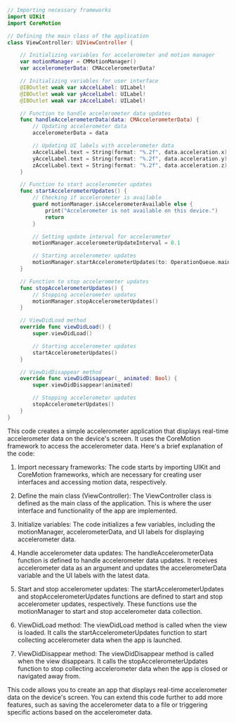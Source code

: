 ```swift
// Importing necessary frameworks
import UIKit
import CoreMotion

// Defining the main class of the application
class ViewController: UIViewController {

    // Initializing variables for accelerometer and motion manager
    var motionManager = CMMotionManager()
    var accelerometerData: CMAccelerometerData?

    // Initializing variables for user interface
    @IBOutlet weak var xAccelLabel: UILabel!
    @IBOutlet weak var yAccelLabel: UILabel!
    @IBOutlet weak var zAccelLabel: UILabel!

    // Function to handle accelerometer data updates
    func handleAccelerometerData(data: CMAccelerometerData) {
        // Updating accelerometer data
        accelerometerData = data

        // Updating UI labels with accelerometer data
        xAccelLabel.text = String(format: "%.2f", data.acceleration.x)
        yAccelLabel.text = String(format: "%.2f", data.acceleration.y)
        zAccelLabel.text = String(format: "%.2f", data.acceleration.z)
    }

    // Function to start accelerometer updates
    func startAccelerometerUpdates() {
        // Checking if accelerometer is available
        guard motionManager.isAccelerometerAvailable else {
            print("Accelerometer is not available on this device.")
            return
        }

        // Setting update interval for accelerometer
        motionManager.accelerometerUpdateInterval = 0.1

        // Starting accelerometer updates
        motionManager.startAccelerometerUpdates(to: OperationQueue.main, withHandler: handleAccelerometerData)
    }

    // Function to stop accelerometer updates
    func stopAccelerometerUpdates() {
        // Stopping accelerometer updates
        motionManager.stopAccelerometerUpdates()
    }

    // ViewDidLoad method
    override func viewDidLoad() {
        super.viewDidLoad()

        // Starting accelerometer updates
        startAccelerometerUpdates()
    }

    // ViewDidDisappear method
    override func viewDidDisappear(_ animated: Bool) {
        super.viewDidDisappear(animated)

        // Stopping accelerometer updates
        stopAccelerometerUpdates()
    }
}
```

This code creates a simple accelerometer application that displays real-time accelerometer data on the device's screen. It uses the CoreMotion framework to access the accelerometer data. Here's a brief explanation of the code:

1. Import necessary frameworks: The code starts by importing UIKit and CoreMotion frameworks, which are necessary for creating user interfaces and accessing motion data, respectively.

2. Define the main class (ViewController): The ViewController class is defined as the main class of the application. This is where the user interface and functionality of the app are implemented.

3. Initialize variables: The code initializes a few variables, including the motionManager, accelerometerData, and UI labels for displaying accelerometer data.

4. Handle accelerometer data updates: The handleAccelerometerData function is defined to handle accelerometer data updates. It receives accelerometer data as an argument and updates the accelerometerData variable and the UI labels with the latest data.

5. Start and stop accelerometer updates: The startAccelerometerUpdates and stopAccelerometerUpdates functions are defined to start and stop accelerometer updates, respectively. These functions use the motionManager to start and stop accelerometer data collection.

6. ViewDidLoad method: The viewDidLoad method is called when the view is loaded. It calls the startAccelerometerUpdates function to start collecting accelerometer data when the app is launched.

7. ViewDidDisappear method: The viewDidDisappear method is called when the view disappears. It calls the stopAccelerometerUpdates function to stop collecting accelerometer data when the app is closed or navigated away from.

This code allows you to create an app that displays real-time accelerometer data on the device's screen. You can extend this code further to add more features, such as saving the accelerometer data to a file or triggering specific actions based on the accelerometer data.